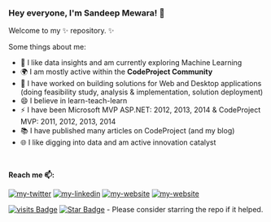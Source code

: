 ###  Hey everyone, I'm Sandeep Mewara! 👋

Welcome to my ✨ repository. ✨ 

Some things about me:
- 🔭 I like data insights and am currently exploring Machine Learning
- 🌍 I am mostly active within the **CodeProject Community** 
- 💬 I have worked on building solutions for Web and Desktop applications (doing feasibility study, analysis & implementation, solution deployment)
- 😄 I believe in learn-teach-learn
- ⚡  I have been Microsoft MVP ASP.NET: 2012, 2013, 2014 & CodeProject MVP: 2011, 2012, 2013, 2014
- 📚 I have published many articles on CodeProject (and my blog)
- 🌐 I like digging into data and am active innovation catalyst

<br/>

**Reach me 📫:**
<p> 
<a href="https://www.twitter.com/_smewara"><img src="https://img.shields.io/static/v1?label=&message=twitter&?style=flat-square&color=333333&logo=twitter" alt="my-twitter"/></a>
<a href="https://www.linkedin.com/in/sandeepmewara"><img src="https://img.shields.io/static/v1?label=&message=linkedin&style=flat&color=0077B5&logo=linkedin" alt="my-linkedin"/></a>
<a href="https://learnbyinsight.com"><img src="https://img.shields.io/static/v1?label=&labelColor=505050&message=website&style=flat&color=red&logo=embarcadero" alt="my-website"/></a>
<a href="https://www.codeproject.com/Members/Sandeep-Mewara"><img src="https://img.shields.io/static/v1?label=&labelColor=black&message=codeproject&style=flat&color=FFA500&logo=loop" alt="my-website"/></a>
</p>




[![visits Badge](https://badges.pufler.dev/visits/samewara/samewara)](https://badges.pufler.dev/visits/samewara/samewara)
<a href="https://github.com/samewara?tab=repositories"><img src="https://img.shields.io/static/v1?label=%F0%9F%8C%9F&message=if%20useful&style=style=flat&color=BC4E99" alt="Star Badge"/></a> - Please consider starring the repo if it helped.


